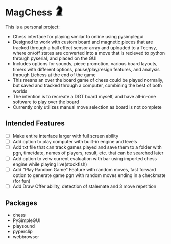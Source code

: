 # MagChess ![knight](READMEicon.png)
This is a personal project:
- Chess interface for playing similar to online using pysimplegui
- Designed to work with custom board and magnetic pieces that are tracked through a hall effect sensor array and uploaded to a Teensy, where on/off states are converted into a move that is recieved to python through pyserial, and placed on the GUI
- Includes options for sounds, piece promotion, various board layouts, timers with different options, pause/play/resign features, and analysis through Lichess at the end of the game
- This means an over the board game of chess could be played normally, but saved and tracked through a computer, combining the best of both worlds
- The intention is to recreate a DGT board myself, and have all-in-one software to play over the board
- Currently only utilizes manual move selection as board is not complete
## Intended Features
- [ ] Make entire interface larger with full screen ability
- [ ] Add option to play computer with built-in engine and levels
- [ ] Add txt file that can track games played and save them to a folder with pgn, time/date, names of players, result, etc. that can be searched later 
- [ ] Add option to veiw current evaluation with bar using imported chess engine while playing live(stockfish)
- [ ] Add "Play Random Game" Feature with random moves, fast forward option to generate game pgn with random moves ending in a checkmate (for fun)
- [ ] Add Draw Offer ability, detection of stalemate and 3 move repetition
## Packages
- chess
- PySimpleGUI
- playsound
- pyperclip
- webbrowser
